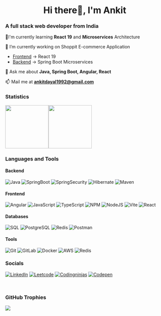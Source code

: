 <h1 align="center">Hi there👋, I'm Ankit</h1>

### A full stack web developer from India 
🌱I'm currently learning **React 19** and **Microservices** Architecture

🔭 I’m currently working on Shoppit E-commerce Application 
  - [Frontend](https://github.com/ak18dec/shoppit) → React 19
  - [Backend](https://github.com/ak18dec/shoppit-api) → Spring Boot Microservices

💬 Ask me about **Java, Spring Boot, Angular, React**

📫 Mail me at **ankitdayal1992@gmail.com**

### Statistics

<!-- rank_icon=percentile -->
<img align="" height="137px" src="https://github-readme-stats-one-rosy.vercel.app/api?username=ak18dec&hide_title=true&hide_border=true&show_icons=&include_all_commits=true&count_private=true&line_height=21&theme=nord" /><img align="" height="137px" src="https://github-readme-stats-one-rosy.vercel.app/api/top-langs/?username=ak18dec&hide_title=true&hide_border=true&layout=compact&hide=html&theme=nord" />

### Languages and Tools

#### Backend
![Java](https://img.shields.io/badge/-Java-%233776AB?style=flat-square&logo=openjdk&logoColor=ffffff)
![SpringBoot](https://img.shields.io/badge/-SpringBoot-%233776AB?style=flat-square&logo=springboot&logoColor=ffffff) 
![SpringSecurity](https://img.shields.io/badge/-SpringSecurity-%233776AB?style=flat-square&logo=springsecurity&logoColor=ffffff) 
![Hibernate](https://img.shields.io/badge/-Hibernate-%233776AB?style=flat-square&logo=hibernate&logoColor=ffffff) 
![Maven](https://img.shields.io/badge/-Maven-%233776AB?style=flat-square&logo=apachemaven&logoColor=ffffff)

#### Frontend
![Angular](https://img.shields.io/badge/-Angular-%233776AB?style=flat-square&logo=angular&logoColor=ffffff) 
![JavaScript](https://img.shields.io/badge/-JavaScript-%233776AB?style=flat-square&logo=javascript&logoColor=ffffff) 
![TypeScript](https://img.shields.io/badge/-TypeScript-%233776AB?style=flat-square&logo=typescript&logoColor=ffffff) 
![NPM](https://img.shields.io/badge/-NPM-%233776AB?style=flat-square&logo=npm&logoColor=ffffff) 
![NodeJS](https://img.shields.io/badge/-NodeJS-%233776AB?style=flat-square&logo=nodedotjs&logoColor=ffffff) 
![Vite](https://img.shields.io/badge/-Vite-%233776AB?style=flat-square&logo=vite&logoColor=ffffff) 
![React](https://img.shields.io/badge/-React-%233776AB?style=flat-square&logo=react&logoColor=ffffff) 

#### Databases
![SQL](https://img.shields.io/badge/-SQL-%233776AB?style=flat-square&logo=mysql&logoColor=ffffff) 
![PostgreSQL](https://img.shields.io/badge/-PostgreSQL-%233776AB?style=flat-square&logo=postgresql&logoColor=ffffff)
![Redis](https://img.shields.io/badge/-Redis-%233776AB?style=flat-square&logo=redis&logoColor=ffffff) 
![Postman](https://img.shields.io/badge/-Postman-%233776AB?style=flat-square&logo=postman&logoColor=ffffff) 

#### Tools
![Git](https://img.shields.io/badge/-Git-%233776AB?style=flat-square&logo=git&logoColor=%23ffffff)
![GitLab](https://img.shields.io/badge/-GitLab-%233776AB?style=flat-square&logo=gitlab&logoColor=ffffff)
![Docker](https://img.shields.io/badge/-Docker-%233776AB?style=flat-square&logo=docker&logoColor=ffffff)
![AWS](https://img.shields.io/badge/-AWS-%233776AB?style=flat-square&logo=amazon-web-services&logoColor=ffffff)
![Redis](https://img.shields.io/badge/-Redis-%233776AB?style=flat-square&logo=redis&logoColor=ffffff)



### Socials
[![LinkedIn](https://img.shields.io/badge/-LinkedIn-%230077B5.svg?style=flat-square&logo=linkedin&logoColor=white)](https://www.linkedin.com/in/ikumarankit)
[![Leetcode](https://img.shields.io/badge/-Leetcode-%230077B5.svg?style=flat-square&logo=leetcode&logoColor=white)](https://www.leetcode.com/ak-its-simple) 
[![Codingninjas](https://img.shields.io/badge/-Codingninjas-%230077B5.svg?style=flat-square&logo=codingninjas&logoColor=white)](https://www.codingninjas.com/codestudio/profile/78b88ba5-c3f4-4f1f-9db1-7a918fa16770) 
[![Codepen](https://img.shields.io/badge/-Codepen-%230077B5.svg?style=flat-square&logo=codepen&logoColor=white)](https://codepen.io/ankitdyl)

<br />

### GitHub Trophies
![](https://github-trophies.vercel.app/?username=ak18dec&theme=nord&no-frame=true&no-bg=false&margin-w=4&title=MultiLanguage,Repositories,Commits,LongTimeUser,Followers,Issues,PullRequest)
